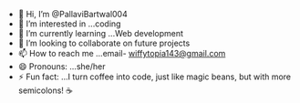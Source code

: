 - 👋 Hi, I’m @PallaviBartwal004
- 👀 I’m interested in ...coding
- 🌱 I’m currently learning ...Web development
- 💞️ I’m looking to collaborate on future projects
- 📫 How to reach me ...email- wiffytopia143@gmail.com
- 😄 Pronouns: ...she/her
- ⚡ Fun fact: ...I turn coffee into code, just like magic beans, but with more semicolons! ☕

<!---
PallaviBartwal004/PallaviBartwal004 is a ✨ special ✨ repository because its `README.md` (this file) appears on your GitHub profile.
You can click the Preview link to take a look at your changes.
--->
